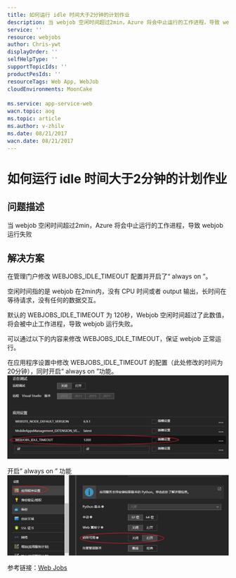 ```yaml
---
title: 如何运行 idle 时间大于2分钟的计划作业
description: 当 webjob 空闲时间超过2min，Azure 将会中止运行的工作进程，导致 webjob 运行失败
service: ''
resource: webjobs
author: Chris-ywt
displayOrder: ''
selfHelpType: ''
supportTopicIds: ''
productPesIds: ''
resourceTags: Web App, WebJob
cloudEnvironments: MoonCake

ms.service: app-service-web
wacn.topic: aog
ms.topic: article
ms.author: v-zhilv
ms.date: 08/21/2017
wacn.date: 08/21/2017
---
```


# 如何运行 idle 时间大于2分钟的计划作业

## 问题描述
当 webjob 空闲时间超过2min，Azure 将会中止运行的工作进程，导致 webjob 运行失败

## 解决方案

在管理门户修改 WEBJOBS_IDLE_TIMEOUT 配置并开启了“ always on ”。

空闲时间指的是 webjob 在2min内，没有 CPU 时间或者 output 输出，长时间在等待请求，没有任何的数据交互。

默认的 WEBJOBS_IDLE_TIMEOUT 为 120秒，Webjob 空闲时间超过了此数值，将会被中止工作进程，导致 webjob 运行失败。

可以通过以下的内容来修改 WEBJOBS_IDLE_TIMEOUT，保证 webjob 正常运行。

在应用程序设置中修改 WEBJOBS_IDLE_TIMEOUT 的配置（此处修改的时间为20分钟），同时开启“ always on ”功能。
![webjob_idle_timeout](./media/aog-web-apps-how-to-run-a-scheduled-job-with-an-idle-time-greater-than-2-minutes/webjob_idle_timeout.png)

开启” always on ” 功能
![alwayson](./media/aog-web-apps-how-to-run-a-scheduled-job-with-an-idle-time-greater-than-2-minutes/alwayson.png)

参考链接：[Web Jobs](https://github.com/projectkudu/kudu/wiki/WebJobs)
